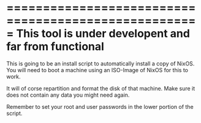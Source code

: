 =====================================================
This tool is under developent and far from functional
=====================================================

This is going to be an install script to automatically install a copy of NixOS. You will need to boot a machine using an ISO-Image of NixOS for this to work. 

It will of corse repartition and format the disk of that machine. Make sure it does not contain any data you might need again.

Remember to set your root and user passwords in the lower portion of the script.